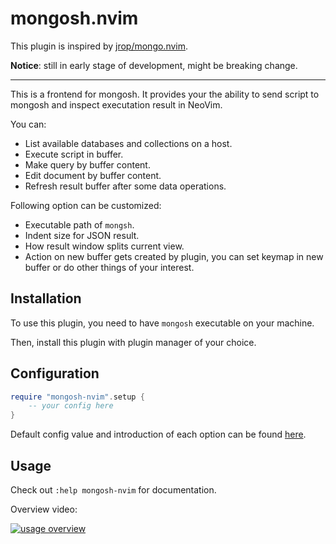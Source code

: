 # mongosh.nvim

This plugin is inspired by [jrop/mongo.nvim](https://github.com/jrop/mongo.nvim).

<b>Notice</b>: still in early stage of development, might be breaking change.

---

This is a frontend for mongosh. It provides your the ability to send script to
mongosh and inspect executation result in NeoVim.

You can:

- List available databases and collections on a host.
- Execute script in buffer.
- Make query by buffer content.
- Edit document by buffer content.
- Refresh result buffer after some data operations.

Following option can be customized:

- Executable path of `mongsh`.
- Indent size for JSON result.
- How result window splits current view.
- Action on new buffer gets created by plugin, you can set keymap in new buffer
or do other things of your interest.

## Installation

To use this plugin, you need to have `mongosh` executable on your machine.

Then, install this plugin with plugin manager of your choice.

## Configuration

```lua
require "mongosh-nvim".setup {
    -- your config here
}
```

Default config value and introduction of each option can be found [here](https://github.com/SirZenith/mongosh.nvim/blob/main/lua/mongosh-nvim/config.lua).

## Usage

Check out `:help mongosh-nvim` for documentation.

Overview video:

[![usage overview](https://i.ytimg.com/vi/lnBtr-dtoAk/maxresdefault.jpg)](https://www.youtube.com/watch?v=lnBtr-dtoAk)

